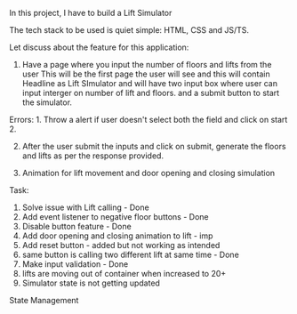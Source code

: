 In this project, I have to build a Lift Simulator

The tech stack to be used is quiet simple: HTML, CSS and JS/TS.

Let discuss about the feature for this application:
1. Have a page where you input the number of floors and lifts from the user
This will be the first page the user will see and this will contain Headline as Lift SImulator and will have two input box where user can input interger on number of lift and floors. and a submit button to start the simulator.

Errors: 1. Throw a alert if user doesn't select both the field and click on start
        2. 

2. After the user submit the inputs and click on submit, generate the floors and lifts as per the response provided.
   
3. Animation for lift movement and door opening and closing simulation






Task:
1. Solve issue with Lift calling - Done
2. Add event listener to negative floor buttons - Done
3. Disable button feature - Done
4. Add door opening and closing animation to lift - imp
5. Add reset button - added but not working as intended
6. same button is calling two different lift at same time - Done
7. Make input validation  - Done
8. lifts are moving out of container when increased to 20+
9. Simulator state is not getting updated 


State Management
